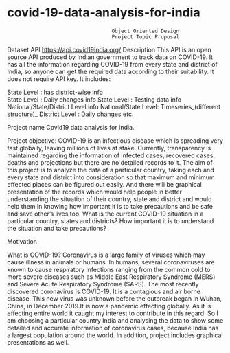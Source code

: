 # covid-19-data-analysis-for-india

                                      Object Oriented Design
                                      Project Topic Proposal


Dataset 
 API 
 https://api.covid19india.org/
Description
This API is an open source API produced by Indian government to track data on COVID-19. It has all the information regarding COVID-19 from every state and district of India, so anyone can get the required data according to their suitability. It does not require API key.
It includes:

State Level : has district-wise info	
State Level : Daily changes info
State Level : Testing data info	
National/State/District Level info
National/State Level: Timeseries_(different structure)_	
District Level : Daily changes etc.

Project name
Covid19 data analysis for India.

Project objective:
COVID-19 is an infectious disease which is spreading very fast globally, leaving millions of lives at stake. Currently, transparency is maintained regarding the information of infected cases, recovered cases, deaths and projections but there are no detailed records to it.
The aim of this project is to analyze the data of a particular country, taking each and every state and district into consideration so that maximum and minimum effected places can be figured out easily. And there will be graphical presentation of the records which would help people in better understanding the situation of their country, state and district and would help them in knowing how important it is to take precautions and be safe and save other’s lives too.
What is the current COVID-19 situation in a particular country, states and districts?
How important it is to understand the situation and take precautions?




Motivation

What is COVID-19?
Coronavirus is a large family of viruses which may cause illness in animals or humans.
In humans, several coronaviruses are known to cause respiratory infections ranging from the common cold to more severe diseases such as Middle East Respiratory Syndrome (MERS) 
and Severe Acute Respiratory Syndrome (SARS). The most recently discovered coronavirus is COVID-19. It is a contagious and air borne disease. This new virus was unknown before the outbreak began in Wuhan, China, in December 2019.It is now a pandemic effecting globally.
As it is effecting entire world it caught my interest to contribute in this regard. So I am choosing a particular country India and analysing the data to show some detailed and accurate information of coronavirus cases, because India has a largest population around the world. In addition, project includes graphical presentations as well.



